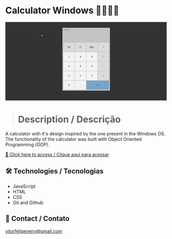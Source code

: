 # Calculator Windows 🔢🔢🔢🔢

![preview](./.github/preview.gif)

> # Description / Descrição

A calculator with it's design inspired by the one present in the Windows OS. The functionality of the calculator was built with Object Oriented Programming (OOP).

[🔗 Click here to access / Clique aqui para acessar](https://calculator-simple-vitorfnery.netlify.app/)

## 🛠️ Technologies / Tecnologias

- JavaScript
- HTML
- CSS
- Git and Github

## 📣 Contact / Contato

vitorfelipenery@gmail.com
